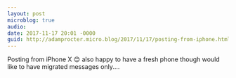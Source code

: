 ```yaml
---
layout: post
microblog: true
audio: 
date: 2017-11-17 20:01 -0000
guid: http://adamprocter.micro.blog/2017/11/17/posting-from-iphone.html
---
```

Posting from iPhone X 😊 also happy to have a fresh phone though would like to have migrated messages only....
